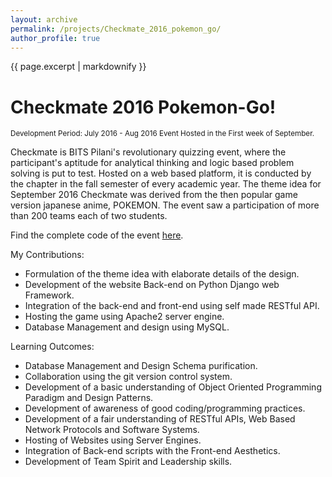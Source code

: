 ```yaml
---
layout: archive
permalink: /projects/Checkmate_2016_pokemon_go/
author_profile: true
---
```


{{ page.excerpt | markdownify }}

# Checkmate 2016 Pokemon-Go!
<small>Development Period: July 2016 - Aug 2016 </small>
<small>Event Hosted in the First week of September.</small>

<p>Checkmate is BITS Pilani's revolutionary quizzing event, where the participant's aptitude for analytical thinking and logic based problem solving is put to test. Hosted on a web based platform, it is conducted by the chapter in the fall semester of every academic year. The theme idea for September 2016 Checkmate was derived from the then popular game version japanese anime, POKEMON. The event saw a participation of more than 200 teams each of two students.</p>

<p>Find the complete code of the event <a href="https://github.com/jbnerd/Pokemon-Checkmate-2016">here</a>.</p>

<p>My Contributions:
	<ul>
		<li>Formulation of the theme idea with elaborate details of the design.</li>
		<li>Development of the website Back-end on Python Django web Framework.</li>
		<li>Integration of the back-end and front-end using self made RESTful API.</li>
		<li>Hosting the game using Apache2 server engine.</li>
		<li>Database Management and design using MySQL.</li>
	</ul>	
</p>

<p>Learning Outcomes:
	<ul>
		<li>Database Management and Design Schema purification.</li>
		<li>Collaboration using the git version control system.</li>
		<li>Development of a basic understanding of Object Oriented Programming Paradigm and Design Patterns.</li>
		<li>Development of awareness of good coding/programming practices.</li>
		<li>Development of a fair understanding of RESTful APIs, Web Based Network Protocols and Software Systems.</li>
		<li>Hosting of Websites using Server Engines.</li>
		<li>Integration of Back-end scripts with the Front-end Aesthetics.</li>
		<li>Development of Team Spirit and Leadership skills.</li>
	</ul>
</p>
